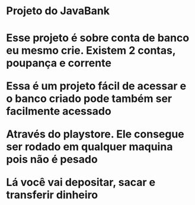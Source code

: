 <h1>Projeto do JavaBank<h1>
<p>Esse projeto é sobre conta de banco eu mesmo crie. Existem 2 contas, poupança e corrente</p>
<p>Essa é um projeto fácil de acessar e o banco criado pode também ser facilmente acessado</p>
<p>Através do playstore. Ele consegue ser rodado em qualquer maquina pois não é pesado</p>
<p>Lá você vai depositar, sacar e transferir dinheiro</p>
